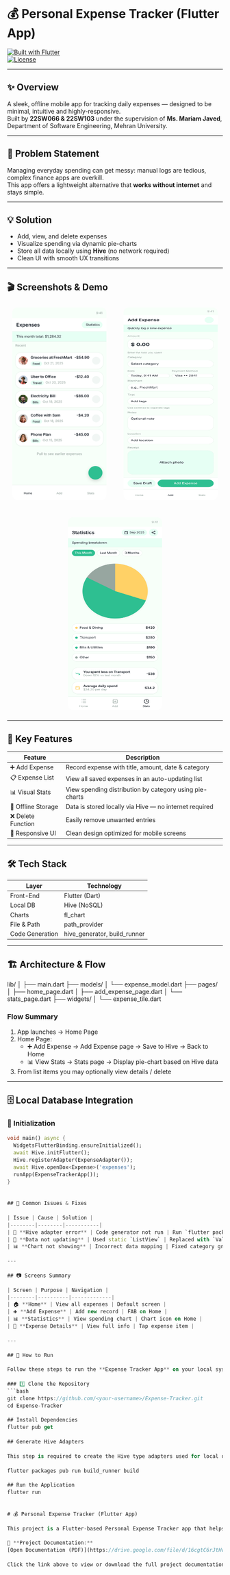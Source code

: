 # 💰 Personal Expense Tracker (Flutter App)

[![Built with Flutter](https://img.shields.io/badge/built%20with-Flutter-blue?logo=flutter&logoColor=white)](https://flutter.dev)  
[![License](https://img.shields.io/badge/license-Educational-yellow)](#license)

---

## ✨ Overview  
A sleek, offline mobile app for tracking daily expenses — designed to be minimal, intuitive and highly-responsive.  
Built by **22SW066 & 22SW103** under the supervision of **Ms. Mariam Javed**, Department of Software Engineering, Mehran University.

---

## 🧠 Problem Statement  
Managing everyday spending can get messy: manual logs are tedious, complex finance apps are overkill.  
This app offers a lightweight alternative that **works without internet** and stays simple.

---

## 💡 Solution  
- Add, view, and delete expenses  
- Visualize spending via dynamic pie-charts  
- Store all data locally using **Hive** (no network required)  
- Clean UI with smooth UX transitions

---

## 🎬 Screenshots & Demo  
<p align="center" style="display: flex; justify-content: center; gap: 20px; flex-wrap: wrap;">
  <img src="img/ExpenseTracker.png" alt="Home Screen" width="220" height="450" style="border-radius:12px; margin:10px;">
  <img src="img/AddExpense.png" alt="Add Expense Screen" width="220" height="450" style="border-radius:12px; margin:10px;">
  <img src="img/StatisticsPage.png" alt="Statistics Page" width="220" height="450" style="border-radius:12px; margin:10px;">
  
</p>


---

## 🚀 Key Features  
| Feature | Description |
|---------|-------------|
| ➕ Add Expense | Record expense with title, amount, date & category |
| 📋 Expense List | View all saved expenses in an auto-updating list |
| 📊 Visual Stats | View spending distribution by category using pie-charts |
| 🧠 Offline Storage | Data is stored locally via Hive — no internet required |
| ❌ Delete Function | Easily remove unwanted entries |
| 🎨 Responsive UI | Clean design optimized for mobile screens |

---

## 🛠️ Tech Stack  
| Layer | Technology |
|-------|------------|
| Front-End | Flutter (Dart) |
| Local DB | Hive (NoSQL) |
| Charts | fl_chart |
| File & Path | path_provider |
| Code Generation | hive_generator, build_runner |

---

## 🏗️ Architecture & Flow  
lib/
│
├── main.dart
├── models/
│ └── expense_model.dart
├── pages/
│ ├── home_page.dart
│ ├── add_expense_page.dart
│ └── stats_page.dart
├── widgets/
│ └── expense_tile.dart



### Flow Summary  
1. App launches → Home Page  
2. Home Page:  
   - ➕ Add Expense → Add Expense page → Save to Hive → Back to Home  
   - 📊 View Stats → Stats page → Display pie-chart based on Hive data  
3. From list items you may optionally view details / delete  

---

## 🗄️ Local Database Integration  

### 🔧 Initialization  
```dart
void main() async {
  WidgetsFlutterBinding.ensureInitialized();
  await Hive.initFlutter();
  Hive.registerAdapter(ExpenseAdapter());
  await Hive.openBox<Expense>('expenses');
  runApp(ExpenseTrackerApp());
}


## 🧩 Common Issues & Fixes

| Issue | Cause | Solution |
|--------|--------|-----------|
| 🐝 **Hive adapter error** | Code generator not run | Run `flutter packages pub run build_runner build` |
| 🔄 **Data not updating** | Used static `ListView` | Replaced with `ValueListenableBuilder` |
| 📊 **Chart not showing** | Incorrect data mapping | Fixed category grouping logic before rendering |

---

## 📷 Screens Summary

| Screen | Purpose | Navigation |
|--------|----------|-------------|
| 🏠 **Home** | View all expenses | Default screen |
| ➕ **Add Expense** | Add new record | FAB on Home |
| 📊 **Statistics** | View spending chart | Chart icon on Home |
| 🧾 **Expense Details** | View full info | Tap expense item |

---

## 🚀 How to Run

Follow these steps to run the **Expense Tracker App** on your local system 👇

### 1️⃣ Clone the Repository
```bash
git clone https://github.com/<your-username>/Expense-Tracker.git
cd Expense-Tracker

## Install Dependencies
flutter pub get

## Generate Hive Adapters

This step is required to create the Hive type adapters used for local data storage.

flutter packages pub run build_runner build

## Run the Application
flutter run


# 💰 Personal Expense Tracker (Flutter App)

This project is a Flutter-based Personal Expense Tracker app that helps users manage their daily expenses efficiently.

📄 **Project Documentation:**  
[Open Documentation (PDF)](https://drive.google.com/file/d/16cgtC6rJtHw2BQLTyxzrRRLPETTI-soe/view?usp=sharing)

Click the link above to view or download the full project documentation from Google Drive.

